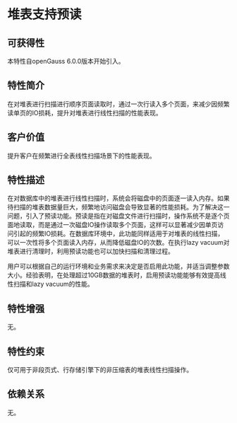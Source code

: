 # 堆表支持预读

## 可获得性<a name="section1820817472142"></a>

本特性自openGauss 6.0.0版本开始引入。

## 特性简介<a name="section595916321417"></a>

在对堆表进行扫描进行顺序页面读取时，通过一次行读入多个页面，来减少因频繁读单页的IO损耗，提升对堆表进行线性扫描的性能表现。

## 客户价值<a name="section1889785041315"></a>

提升客户在频繁进行全表线性扫描场景下的性能表现。

## 特性描述<a name="section3050790"></a>

在对数据库中的堆表进行线性扫描时，系统会将磁盘中的页面逐一读入内存。如果待扫描的堆表数据量巨大，频繁地访问磁盘会导致显著的性能损耗。为了解决这一问题，引入了预读功能。预读是指在对磁盘文件进行扫描时，操作系统不是逐个页面地读取，而是通过一次磁盘IO操作读取多个页面，这样可以显著减少因单页访问引起的频繁IO损耗。在数据库环境中，此功能同样适用于对堆表的线性扫描，可以一次性将多个页面读入内存，从而降低磁盘IO的次数。在执行lazy vacuum对堆表进行清理时，利用预读功能也可以加快扫描和清理过程。

用户可以根据自己的运行环境和业务需求来决定是否启用此功能，并适当调整参数大小。经验表明，在处理超过10GB数据的堆表时，启用预读功能能够有效提高线性扫描和lazy vacuum的性能。

## 特性增强<a name="section27457110"></a>

无。

## 特性约束<a name="section06531946143616"></a>

仅可用于非段页式、行存储引擎下的非压缩表的堆表线性扫描操作。

## 依赖关系<a name="section45787398"></a>

无。